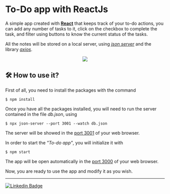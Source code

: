 # To-Do app with ReactJs

A simple app created with [**React**](https://reactjs.org/) that keeps track of your to-do actions, you can add any number of tasks to it, click on the checkbox to complete the task, and filter using buttons to know the current status of the tasks.

All the notes will be stored on a local server, using [*json server*](https://github.com/typicode/json-server) and the library [*axios*](https://github.com/axios/axios).
<div align="center">
  <img src="https://user-images.githubusercontent.com/117537010/222531755-85286aeb-9eb0-4600-a6f7-11b0d0a96d2d.png"/>
</div>


## :hammer_and_wrench: How to use it?

First of all, you need to install the packages with the command

`$ npm install`

Once you have all the packages installed, you will need to run the server contained in the file *db.json*, using

`$ npx json-server --port 3001 --watch db.json`

The server will be showed in the [port 3001](http://localhost:3001/things) of your web browser.

In order to start the *"To-do app"*, you will initialize it with

`$ npm start`

The app will be open automatically in the [port 3000](http://localhost:3000/) of your web browser.

Now, you are ready to use the app and modify it as you wish.


---

[![Linkedin Badge](https://img.shields.io/badge/-Linkedin-blue?style=flat&logo=Linkedin&logoColor=white)](https://www.linkedin.com/in/antoniolopezchamorro)

